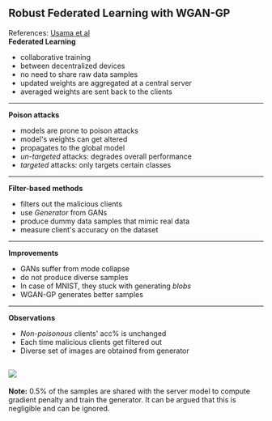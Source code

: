 ## Robust Federated Learning with WGAN-GP
References: [Usama et al](https://doi.org/10.48550/arXiv.2503.20884)   
**Federated Learning**   
* collaborative training
* between decentralized devices
* no need to share raw data samples
* updated weights are aggregated at a central server
* averaged weights are sent back to the clients
---

**Poison attacks**   
* models are prone to poison attacks
* model's weights can get altered
* propagates to the global model
* *un-targeted* attacks: degrades overall performance
* *targeted* attacks: only targets certain classes
---

**Filter-based methods**   
* filters out the malicious clients
* use *Generator* from GANs
* produce dummy data samples that mimic real data
* measure client's accuracy on the dataset
---

**Improvements**
* GANs suffer from mode collapse
* do not produce diverse samples
* In case of MNIST, they stuck with generating *blobs*
* WGAN-GP generates better samples
---

**Observations**
* *Non-poisonous* clients' acc% is unchanged
* Each time malicious clients get filtered out
* Diverse set of images are obtained from generator

![](https://www.kaggleusercontent.com/kf/254650135/eyJhbGciOiJkaXIiLCJlbmMiOiJBMTI4Q0JDLUhTMjU2In0..0Kh9hJrYZUC-4SSb5r7nVQ.u5Ey60-VPhDRjqwhrMFvDy08SNl2nizJGG8-5BqVH-AdFamkPeGXS1_caoPauoispP-WXo1oolR5gbxbMTnd_JxHUjEm3f53Uh3J_0VKHUu3Ybbphz4gMPRB1cqB-b80fBq9aJ5QdB2HalR1kLKfLRQ2cMf4xR2QNgCUvCY48M0Ey3OoMjpcSeF2hV2t_UJ3KWlw82pPI7uJZIfVMbwkCn099SoKAdwBtOtu99_ZgaPk46lfaEkoeFdG5n0ygYiwfVHOLbqPYNdtFVfXrkMY2L1KYvTZ2k2g2M6adJYZ3hJMtE1L_T5LqtGpebaIX-54XIuUG8-RDbw0fb5Fx8AQfFxnqSmteYvw99D84QsSvL3VdprHhHF-lo4lC7NbNH1SenkMdThwz77neNdpkMb-PS0QNPrIug7wuDEwWfqNhLIdMQ6_HEi150VbG4MqG2ILjPuW2sMRXaPV6SXk_axIjNv5Ilw135aa-oLLEicgtTXP_1ZilsNkH5MFc93lH4Puh6_3Hly4OmJpJs-DPayoRrYEm8HRzKGxrj0QJdTw0u_F-KJLkF-x48wT5CprLdsrE3-WPqt-oKu3yH_23JrFxP2ZEOfQfPFbEQ8CzRYAucXZGb276SVQCWsAFXKTTpnjrAaG7D7mjUr45dYgkbuy0y8XQeS_fhDAO9HDJghJfno.56AtGQHJMH8VuWtrHqsggQ/__results___files/__results___6_73.png)
---
**Note:** 0.5% of the samples are shared with the server model to compute gradient penalty and train the generator. It can be argued that this is negligible and can be ignored.
